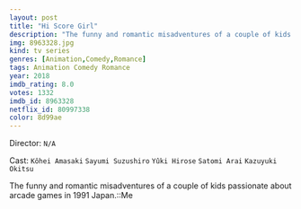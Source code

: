 ```yaml
---
layout: post
title: "Hi Score Girl"
description: "The funny and romantic misadventures of a couple of kids passionate about arcade games in 1991 Japan.::Me.."
img: 8963328.jpg
kind: tv series
genres: [Animation,Comedy,Romance]
tags: Animation Comedy Romance 
year: 2018
imdb_rating: 8.0
votes: 1332
imdb_id: 8963328
netflix_id: 80997338
color: 8d99ae
---
```

Director: `N/A`  

Cast: `Kôhei Amasaki` `Sayumi Suzushiro` `Yûki Hirose` `Satomi Arai` `Kazuyuki Okitsu` 

The funny and romantic misadventures of a couple of kids passionate about arcade games in 1991 Japan.::Me